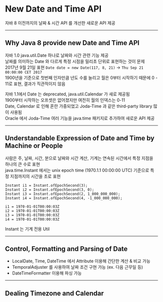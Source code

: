 # New Date and Time API

자바 8 이전까지의 날짜 & 시간 API 를 개선한 새로운 API 제공 <br>
<hr>

## Why Java 8 provide new Date and Time API

자바 1.0 java.util.Date 하나로 날짜와 시간 관련 기능 제공 <br>
날짜를 의미하는 Date 와 다르게 특정 시점을 밀리초 단위로 표현하는 것이 문제 <br>
2017년 9월 21일 표현 `Date date = new Date(117, 8, 21)` -> `Thu Sep 21 00:00:00 CET 2017` <br>
1900년을 기준으로 첫번째 인자만큼 년도 수를 늘리고 월은 0부터 시작하기 때문에 0 - 11로 표현, 결과가 직관적이지 않음

자바 1.1에서 Date 는 deprecated, java.util.Calendar 가 새로 제공됨 <br>
1900부터 시작하는 오프셋은 없어졌지만 여전히 월의 인덱스는 0-11 <br>
Date, Calendar 로 인해 혼란 가중되었고 Joda-Time 과 같은 third-party library 많이 사용됨 <br>
Oracle 에서 Joda-Time 여러 기능을 java.time 패키지로 추가하여 새로운 API 제공
<hr>

## Understandable Expression of Date and Time by Machine or People

사람은 주, 날짜, 시간, 분으로 날짜와 시간 계산, 기계는 연속된 시간에서 특정 지점을 하나의 큰 수로 표현 <br>
java.time.Instant 에서는 unix epoch time (1970.1.1 00:00:00 UTC) 기준으로 특정 지점까지의 시간을 초로 표현 <br>

~~~
Instant i1 = Instant.ofEpochSecond(3);
Instant i2 = Instant.ofEpochSecond(3, 0);
Instant i3 = Instant.ofEpochSecond(2, 1_000_000_000);
Instant i4 = Instant.ofEpochSecond(4, -1_000_000_000);
        
i1 = 1970-01-01T00:00:03Z
i2 = 1970-01-01T00:00:03Z
i3 = 1970-01-01T00:00:03Z
i4 = 1970-01-01T00:00:03Z
~~~

Instant 는 기계 전용 Util
<hr>

## Control, Formatting and Parsing of Date

- LocalDate, Time, DateTime 에서 Attribute 이용해 간단한 계산 & 비교 가능
- TemporalAdjuster 를 사용하여 날짜 조건 구현 가능 (ex. 다음 근무일 등)
- DateTimeFormatter 이용해 파싱 가능

<hr>

## Dealing Timezone and Calendar
